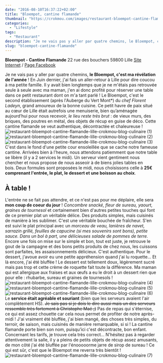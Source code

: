 ```yaml
---
date: "2016-08-10T16:37:22+02:00"
title: "Bloempot, cantine flamande"
thumbnail: "https://crokmou.com/images/restaurant-bloempot-cantine-flamande-lille-crokmou-blog-culinaire-8.jpg"
categories:
  - "Lifestyle"
tags:
  - "Restaurant"
description: "Je ne vais pas y aller par quatre chemins, le Bloempot, c'est ma révélation de l'année ! En Juin dernier, j'ai fais un aller-retour à Lille..."
slug: "bloempot-cantine-flamande"
---
```


**Bloempot - Cantine Flamande** 22 rue des bouchers 59800 Lille [Site Internet](http://www.bloempot.fr/) / [Page Facebook](https://www.facebook.com/bloempot.cantine.flamande)

Je ne vais pas y aller par quatre chemins, **le Bloempot, c'est ma révélation de l'année** ! En Juin dernier, j'ai fais un aller-retour à Lille pour dire coucou à ma petite famille. Il y avait bien longtemps que je ne m'étais pas retrouvée seule à seule avec ma maman, j'en ai donc profité pour réserver une table dans ce petit restaurant dont on m'a tant parlé ! Le Bloempot, c'est le second établissement (après l'Auberge du Vert Mont*) du _chef Florent Ladeyn_, grand amoureux de la bonne cuisine. Ce petit havre de paix situé au cœur de Lille était autrefois une menuiserie, bien qu’aménagée aujourd’hui pour nous recevoir, _le lieu reste très brut_ : de vieux murs, des briques, des poutres en métal, des objets de récup en guise de déco. Cette cantine flamande se veut authentique, décontractée et chaleureuse ! ![restaurant-bloempot-cantine-flamande-lille-crokmou-blog-culinaire (1)](https://crokmou.com/images/restaurant-bloempot-cantine-flamande-lille-crokmou-blog-culinaire-1.jpg) ![restaurant-bloempot-cantine-flamande-lille-crokmou-blog-culinaire (2)](https://crokmou.com/images/restaurant-bloempot-cantine-flamande-lille-crokmou-blog-culinaire-2.jpg)![restaurant-bloempot-cantine-flamande-lille-crokmou-blog-culinaire (3)](https://crokmou.com/images/restaurant-bloempot-cantine-flamande-lille-crokmou-blog-culinaire-3.jpg) C'est dans le fond d'une petite cour ensoleillée que se cache notre fameuse cantine. Arrivées bien à l'heure, nous attendons patiemment que notre table se libère (il y a 2 services le midi). Un serveur vient gentiment nous chercher et nous propose de nous asseoir à de biens jolies tables en bois. Deux formules sont proposées le midi, nous choisissons celle à **25€ comprenant l'entrée, le plat, le dessert et une boisson au choix**.

## À table !

L'entrée ne se fait pas attendre, et ce n'est pas pour me déplaire, elle sera **mon coup de coeur du jour** ! _Concombre snacké, fleur de sureau, yaourt, graines de tournesol_ et certainement bien d'autres petites touches qui font de ce premier plat un véritable délice. Des produits simples, mais cuisinés de manière à les sublimer. C'est une véritable bouchée de fraîcheur. S'en est suivi le plat principal avec un _morceau de veau, lanières de navet, sarrazin grillé, feuilles de capucine (si mes souvenirs sont bons), petite sauce. Dans un bol à part, une délicieuses salade de pommes de terre._ Encore une fois on mise sur le simple et bon, tout est juste, je retrouve le gout de la campagne et des bons petits produits de chez nous, les cuissons sont parfaites, les assaisonnements délicieux. C'est authentique. Pour le dessert, j'avoue avoir eu une petite appréhension quand j'ai lu roquette... Et là encore, j'ai été bluffée ! Le dessert est tellement doux, légèrement sucré mais pas trop et cette crème de roquette fait toute la différence. Ma maman qui est allergique aux fraises et aux œufs a eu le droit à un dessert rien que pour elle : rhubarbe, sureau et graines de tournesols ! ![restaurant-bloempot-cantine-flamande-lille-crokmou-blog-culinaire (4)](https://crokmou.com/images/restaurant-bloempot-cantine-flamande-lille-crokmou-blog-culinaire-4.jpg)![restaurant-bloempot-cantine-flamande-lille-crokmou-blog-culinaire (5)](https://crokmou.com/images/restaurant-bloempot-cantine-flamande-lille-crokmou-blog-culinaire-5.jpg)![restaurant-bloempot-cantine-flamande-lille-crokmou-blog-culinaire (6)](https://crokmou.com/images/restaurant-bloempot-cantine-flamande-lille-crokmou-blog-culinaire-6.jpg) Le **service était agréable et souriant** (bien que les serveurs avaient l'air complètement HS). <del>Je sais pas si je dois le dire aussi mais un des serveurs ressemble très fortement à Christophe Maé ;)</del> Pas de repas qui s'éternise, ce qui est assez chouette car cela nous permet de profiter de notre après-midi ! J'ai vraiment été bluffée, j'ai bien mangé, des choses très simples, du terroir, de saison, mais cuisinés de manière remarquable, si si ! La cantine flamande porte bien son nom, puisqu’ici c'est décontracte, bon enfant. Concernant les tarifs, je trouve cela très correct... N'hésitez pas à regarder attentivement la salle, il y a pleins de petits objets de récup assez amusants, de mon côté j'ai été bluffée par l'énooooorme jarre de sirop de sureau ! Ce qui est sûr, c'est que le Bloempot me reverra très bientôt ! ![restaurant-bloempot-cantine-flamande-lille-crokmou-blog-culinaire (7)](https://crokmou.com/images/restaurant-bloempot-cantine-flamande-lille-crokmou-blog-culinaire-7.jpg)